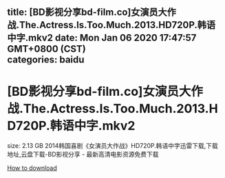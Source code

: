 
title: [BD影视分享bd-film.co]女演员大作战.The.Actress.Is.Too.Much.2013.HD720P.韩语中字.mkv2
date: Mon Jan 06 2020 17:47:57 GMT+0800 (CST)    
categories: baidu
---

# [BD影视分享bd-film.co]女演员大作战.The.Actress.Is.Too.Much.2013.HD720P.韩语中字.mkv2
size: 2.13 GB
 2014韩国喜剧《女演员大作战》HD720P.韩语中字迅雷下载,下载地址,云盘下载-BD影视分享 - 最新高清电影资源免费下载
 

[How to download](https://bpcam.bemobtrk.com/go/2ceec3aa-1ca2-46d6-b9ff-aaa5c184517c?jno=2803)